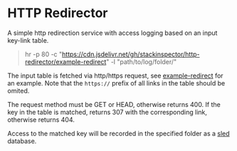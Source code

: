 # HTTP Redirector

A simple http redirection service with access logging based on an input key-link table.

> hr -p 80 -c "https://cdn.jsdelivr.net/gh/stackinspector/http-redirector/example-redirect" -l "path/to/log/folder/"

The input table is fetched via http/https request, see [example-redirect](https://cdn.jsdelivr.net/gh/stackinspector/http-redirector/example-redirect) for an example. Note that the `https://` prefix of all links in the table should be omited.

The request method must be GET or HEAD, otherwise returns 400. If the key in the table is matched, returns 307 with the corresponding link, otherwise returns 404.

Access to the matched key will be recorded in the specified folder as a [sled](https://github.com/spacejam/sled) database.
